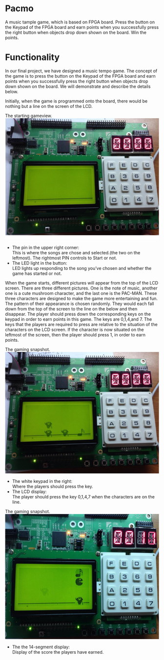 # Pacmo
A music tample game, which is based on FPGA board.
Press the button on the Keypad of the FPGA board and earn points when you successfully press the right button when objects drop down shown on the board. Win the points.

# Functionality
In our final project, we have designed a music tempo game. The concept of the game is to press the button on the Keypad of the FPGA board and earn points when you successfully press the right button when objects drop down shown on the board. We will demonstrate and describe the details below.

Initially, when the game is programmed onto the board, there would be nothing but a line on the screen of the LCD.

The starting gameview. ![Alt text](/pic/Pacmo_start.jpg)
* The pin in the upper right corner: <br />
This is where the songs are chose and selected.(the two on the leftmost). The rightmost PIN controls to Start or not.
* The LED light in the button: <br />
LED lights up responding to the song you’ve chosen and whether the game has started or not.


When the game starts, different pictures will appear from the top of the LCD screen. There are three different pictures. One is the note of music, another one is a cute mushroom character, and the last one is the PAC-MAN. These three characters are designed to make the game more entertaining and fun. The pattern of their appearance is chosen randomly. They would each fall down from the top of the screen to the line on the below and then disappear. The player should press down the corresponding keys on the keypad in order to earn points in this game. The keys are 0,1,4,and 7. The keys that the players are required to press are relative to the situation of the characters on the LCD screen. If the character is now situated on the leftmost of the screen, then the player should press 1, in order to earn points.

The gaming snapshot. ![Alt text](/pic/Pacmo_gaming.jpg)
* The white keypad in the right: <br />
Where the players should press the key.
* The LCD display:  <br />
The player should press the key 0,1,4,7 when the characters are on the line.

The gaming snapshot. ![Alt text](/pic/Pacmo_point.jpg)
* The the 14-segment display: <br />
Display of the score the players have earned.
